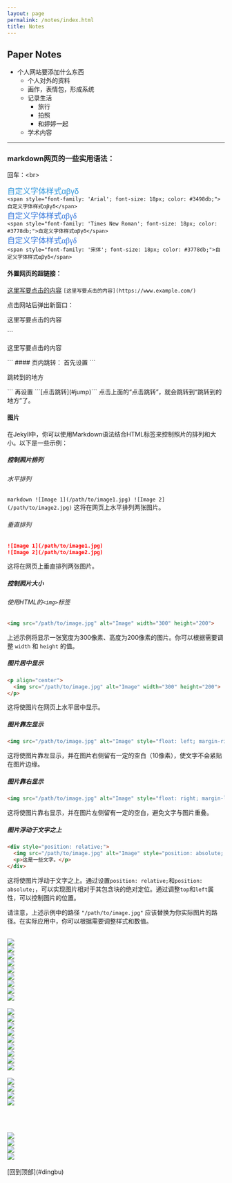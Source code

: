 ```yaml
---
layout: page
permalink: /notes/index.html
title: Notes
---
```


<h2 id="dingbu">Paper Notes</h2>

- 个人网站要添加什么东西
    - 个人对外的资料
    - 画作，表情包，形成系统
    - 记录生活
        - 旅行
        - 拍照
        - 和婷婷一起
    - 学术内容

---
### markdown网页的一些实用语法：

回车：&lt;br&gt;  

<span style="font-family: 'Arial'; font-size: 18px; color: #3498db;">自定义字体样式αβγδ</span>  
```<span style="font-family: 'Arial'; font-size: 18px; color: #3498db;">自定义字体样式αβγδ</span>```
<br>
<span style="font-family: 'Times New Roman'; font-size: 18px; color: #3778db;">自定义字体样式αβγδ</span>  
```<span style="font-family: 'Times New Roman'; font-size: 18px; color: #3778db;">自定义字体样式αβγδ</span>```
<br>
<span style="font-family: '宋体'; font-size: 18px; color: #3778db;">自定义字体样式αβγδ</span>  
```<span style="font-family: '宋体'; font-size: 18px; color: #3778db;">自定义字体样式αβγδ</span>```
<br>

#### 外置网页的超链接：
[这里写要点击的内容](https://www.baidu.com/)
```[这里写要点击的内容](https://www.example.com/)```

点击网站后弹出新窗口：
<p href="https://www.baidu.com/" target="_blank">这里写要点击的内容</p>
```<p href="https://www.example.com/" target="_blank">这里写要点击的内容</p>```
#### 页内跳转：
首先设置
```<p id="jump">跳转到的地方</p>```
再设置
```[点击跳转](#jump)```
点击上面的“点击跳转”，就会跳转到“跳转到的地方”了。

#### 图片
在Jekyll中，你可以使用Markdown语法结合HTML标签来控制照片的排列和大小。以下是一些示例：
##### 控制照片排列
###### 水平排列
```markdown ![Image 1](/path/to/image1.jpg) ![Image 2](/path/to/image2.jpg)```
这将在网页上水平排列两张图片。

###### 垂直排列
```markdown
![Image 1](/path/to/image1.jpg)
![Image 2](/path/to/image2.jpg)
```
这将在网页上垂直排列两张图片。

##### 控制照片大小

###### 使用HTML的`<img>`标签

```markdown
<img src="/path/to/image.jpg" alt="Image" width="300" height="200">
```

上述示例将显示一张宽度为300像素、高度为200像素的图片。你可以根据需要调整 `width` 和 `height` 的值。

##### 图片居中显示

```markdown
<p align="center">
  <img src="/path/to/image.jpg" alt="Image" width="300" height="200">
</p>
```

这将使图片在网页上水平居中显示。

##### 图片靠左显示

```markdown
<img src="/path/to/image.jpg" alt="Image" style="float: left; margin-right: 10px;">
```

这将使图片靠左显示，并在图片右侧留有一定的空白（10像素），使文字不会紧贴在图片边缘。

##### 图片靠右显示

```markdown
<img src="/path/to/image.jpg" alt="Image" style="float: right; margin-left: 10px;">
```

这将使图片靠右显示，并在图片左侧留有一定的空白，避免文字与图片重叠。

##### 图片浮动于文字之上

```markdown
<div style="position: relative;">
  <img src="/path/to/image.jpg" alt="Image" style="position: absolute; top: 0; left: 0;">
  <p>这是一些文字。</p>
</div>
```

这将使图片浮动于文字之上。通过设置`position: relative;`和`position: absolute;`，可以实现图片相对于其包含块的绝对定位。通过调整`top`和`left`属性，可以控制图片的位置。

请注意，上述示例中的路径 `"/path/to/image.jpg"` 应该替换为你实际图片的路径。在实际应用中，你可以根据需要调整样式和数值。


<br>
<div class="third">
<div><img src="/images/profile.jpg"></div>
<div><img src="/images/profile.jpg"></div>
<div><img src="/images/profile.jpg"></div>
<div><img src="/images/profile.jpg"></div>
<div><img src="/images/profile.jpg"></div>
<div><img src="/images/profile.jpg"></div>
<div><img src="/images/profile.jpg"></div>
<div><img src="/images/profile.jpg"></div>
<div><img src="/images/profile.jpg"></div>
</div>

<br>

<div class="fifth">
<div><img src="/images/profile.jpg"></div>
<div><img src="/images/profile.jpg"></div>
<div><img src="/images/profile.jpg"></div>
<div><img src="/images/profile.jpg"></div>
<div><img src="/images/profile.jpg"></div>
<div><img src="/images/profile.jpg"></div>
<div><img src="/images/profile.jpg"></div>
<div><img src="/images/profile.jpg"></div>
<div><img src="/images/profile.jpg"></div>
</div>

<br>
<div class="third">
<div><img src="/images/profile.jpg"></div>
<div><img src="/images/profile.jpg"></div>
<div><img src="/images/profile.jpg"></div>
<div><img src="/images/profile.jpg"></div>
</div>

<br><br>
<div class="second">
<div><img src="/images/profile.jpg"></div>
<div><img src="/images/profile.jpg"></div>
<div><img src="/images/profile.jpg"></div>
<div><img src="/images/profile.jpg"></div>
</div>

<br>
[回到顶部](#dingbu)